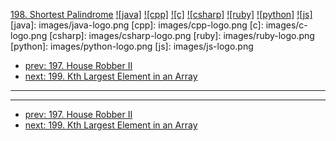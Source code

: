 [198. Shortest Palindrome](https://leetcode.com/problems/shortest-palindrome/)
[![java]](https://github.com/leetcode-study-group/leetcode-java-solutions/blob/master/198-shortest-palindrome.md)
[![cpp]](https://github.com/leetcode-study-group/leetcode-cpp-solutions/blob/master/198-shortest-palindrome.md)
[![c]](https://github.com/leetcode-study-group/leetcode-c-solutions/blob/master/198-shortest-palindrome.md)
[![csharp]](https://github.com/leetcode-study-group/leetcode-csharp-solutions/blob/master/198-shortest-palindrome.md)
[![ruby]](https://github.com/leetcode-study-group/leetcode-ruby-solutions/blob/master/198-shortest-palindrome.md)
[![python]](https://github.com/leetcode-study-group/leetcode-python-solutions/blob/master/198-shortest-palindrome.md)
[![js]](https://github.com/leetcode-study-group/leetcode-js-solutions/blob/master/198-shortest-palindrome.md)
[java]: images/java-logo.png
[cpp]: images/cpp-logo.png
[c]: images/c-logo.png
[csharp]: images/csharp-logo.png
[ruby]: images/ruby-logo.png
[python]: images/python-logo.png
[js]: images/js-logo.png

- [prev: 197. House Robber II](197-house-robber-ii.md)
- [next: 199. Kth Largest Element in an Array](199-kth-largest-element-in-an-array.md)

---


---

- [prev: 197. House Robber II](197-house-robber-ii.md)
- [next: 199. Kth Largest Element in an Array](199-kth-largest-element-in-an-array.md)
